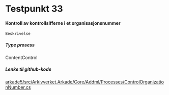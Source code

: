 # Testpunkt 33
#### Kontroll av kontrollsifferne i et organisasjonsnummer

```
Beskrivelse
```

##### Type prosess
ContentControl

##### Lenke til github-kode
[arkade5/src/Arkivverket.Arkade/Core/Addml/Processes/ControlOrganizationNumber.cs](https://github.com/arkivverket/arkade5/blob/master/src/Arkivverket.Arkade/Core/Addml/Processes/ControlOrganizationNumber.cs)